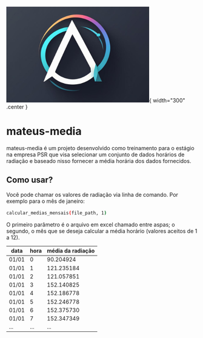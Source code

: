 ![logo do projeto](assets/logo.png){ width="300" .center }
# mateus-media

mateus-media é um projeto desenvolvido como treinamento para o estágio na empresa PSR que visa selecionar um conjunto de dados horários de radiação e baseado nisso fornecer a média horária dos dados fornecidos.

## Como usar?
Você pode chamar os valores de radiação via linha de comando. Por exemplo para o mês de janeiro:


```bash
calcular_medias_mensais(file_path, 1)
```

O primeiro parâmetro é o arquivo em excel chamado entre aspas; o segundo, o mês que se deseja calcular a média horário (valores aceitos de 1 a 12).
    
| data  | hora | média da radiação |
|-------|------|-------------------|
| 01/01 | 0    | 90.204924         |
| 01/01 | 1    | 121.235184        |
| 01/01 | 2    | 121.057851        |
| 01/01 | 3    | 152.140825        |
| 01/01 | 4    | 152.186778        |
| 01/01 | 5    | 152.246778        |
| 01/01 | 6    | 152.375730        |
| 01/01 | 7    | 152.347349        |
| ...   | ...  | ...               |
